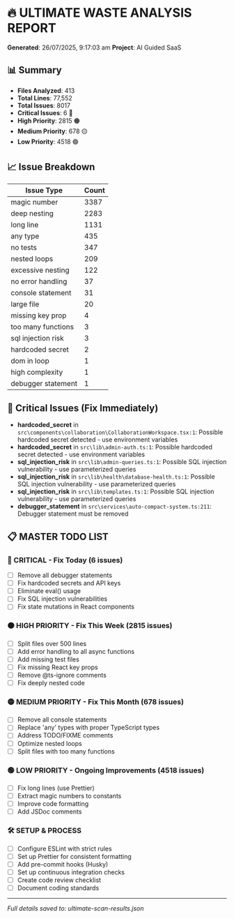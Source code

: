 # 🔥 ULTIMATE WASTE ANALYSIS REPORT

**Generated**: 26/07/2025, 9:17:03 am
**Project**: AI Guided SaaS

## 📊 Summary

- **Files Analyzed**: 413
- **Total Lines**: 77,552
- **Total Issues**: 8017
- **Critical Issues**: 6 🔴
- **High Priority**: 2815 🟠
- **Medium Priority**: 678 🟡
- **Low Priority**: 4518 🟢

## 📈 Issue Breakdown

| Issue Type | Count |
|------------|-------|
| magic number | 3387 |
| deep nesting | 2283 |
| long line | 1131 |
| any type | 435 |
| no tests | 347 |
| nested loops | 209 |
| excessive nesting | 122 |
| no error handling | 37 |
| console statement | 31 |
| large file | 20 |
| missing key prop | 4 |
| too many functions | 3 |
| sql injection risk | 3 |
| hardcoded secret | 2 |
| dom in loop | 1 |
| high complexity | 1 |
| debugger statement | 1 |

## 🚨 Critical Issues (Fix Immediately)

- **hardcoded_secret** in `src\components\collaboration\CollaborationWorkspace.tsx:1`: Possible hardcoded secret detected - use environment variables
- **hardcoded_secret** in `src\lib\admin-auth.ts:1`: Possible hardcoded secret detected - use environment variables
- **sql_injection_risk** in `src\lib\admin-queries.ts:1`: Possible SQL injection vulnerability - use parameterized queries
- **sql_injection_risk** in `src\lib\health\database-health.ts:1`: Possible SQL injection vulnerability - use parameterized queries
- **sql_injection_risk** in `src\lib\templates.ts:1`: Possible SQL injection vulnerability - use parameterized queries
- **debugger_statement** in `src\services\auto-compact-system.ts:211`: Debugger statement must be removed

## 📋 MASTER TODO LIST

### 🔴 CRITICAL - Fix Today (6 issues)
- [ ] Remove all debugger statements
- [ ] Fix hardcoded secrets and API keys
- [ ] Eliminate eval() usage
- [ ] Fix SQL injection vulnerabilities
- [ ] Fix state mutations in React components

### 🟠 HIGH PRIORITY - Fix This Week (2815 issues)
- [ ] Split files over 500 lines
- [ ] Add error handling to all async functions
- [ ] Add missing test files
- [ ] Fix missing React key props
- [ ] Remove @ts-ignore comments
- [ ] Fix deeply nested code

### 🟡 MEDIUM PRIORITY - Fix This Month (678 issues)
- [ ] Remove all console statements
- [ ] Replace 'any' types with proper TypeScript types
- [ ] Address TODO/FIXME comments
- [ ] Optimize nested loops
- [ ] Split files with too many functions

### 🟢 LOW PRIORITY - Ongoing Improvements (4518 issues)
- [ ] Fix long lines (use Prettier)
- [ ] Extract magic numbers to constants
- [ ] Improve code formatting
- [ ] Add JSDoc comments

### 🛠️ SETUP & PROCESS
- [ ] Configure ESLint with strict rules
- [ ] Set up Prettier for consistent formatting
- [ ] Add pre-commit hooks (Husky)
- [ ] Set up continuous integration checks
- [ ] Create code review checklist
- [ ] Document coding standards

---
*Full details saved to: ultimate-scan-results.json*